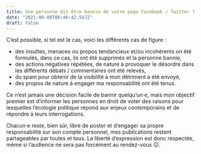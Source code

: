 ```yaml
---
title: Une personne dit être bannie de votre page Facebook / Twitter ?
date: "2021-08-08T08:46:42.567Z"
draft: false
---
```


C’est possible, si tel est le cas, voici les différents cas de figure :

- des insultes, menaces ou propos tendancieux et/ou incohérents on été formulés, dans ce cas, ils ont été supprimés et la personne bannie,
- des actions négatives répétées, de nature à provoquer le désordre dans les différents débats / commentaires ont été relevés,
- du spam pour obtenir de la visibilité à mon détriment a été envoyé,
- des propos de nature à engager ma responsabilité ont été tenus.

Ce n’est jamais une décision facile de bannir quelqu’un⋅e, mais mon objectif premier est d’informer les personnes en droit de voter des raisons pour lesquelles l’écologie politique répond aux enjeux contemporains et de répondre à leurs interrogations.

Chacun⋅e reste, bien sûr, libre de poster et d’engager sa propre responsabilité sur son compte personnel, mes publications restent partageables par toutes et tous. La liberté d’expression est donc respectée, même si l’audience ne sera pas forcément au rendez-vous 😉.
